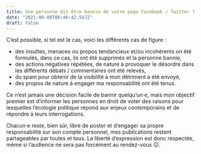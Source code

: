 ```yaml
---
title: Une personne dit être bannie de votre page Facebook / Twitter ?
date: "2021-08-08T08:46:42.567Z"
draft: false
---
```


C’est possible, si tel est le cas, voici les différents cas de figure :

- des insultes, menaces ou propos tendancieux et/ou incohérents on été formulés, dans ce cas, ils ont été supprimés et la personne bannie,
- des actions négatives répétées, de nature à provoquer le désordre dans les différents débats / commentaires ont été relevés,
- du spam pour obtenir de la visibilité à mon détriment a été envoyé,
- des propos de nature à engager ma responsabilité ont été tenus.

Ce n’est jamais une décision facile de bannir quelqu’un⋅e, mais mon objectif premier est d’informer les personnes en droit de voter des raisons pour lesquelles l’écologie politique répond aux enjeux contemporains et de répondre à leurs interrogations.

Chacun⋅e reste, bien sûr, libre de poster et d’engager sa propre responsabilité sur son compte personnel, mes publications restent partageables par toutes et tous. La liberté d’expression est donc respectée, même si l’audience ne sera pas forcément au rendez-vous 😉.
